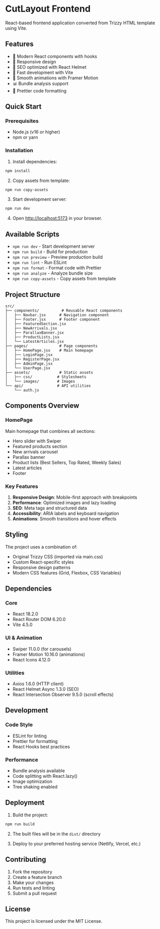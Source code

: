 # CutLayout Frontend

React-based frontend application converted from Trizzy HTML template using Vite.

## Features

- 🎨 Modern React components with hooks
- 📱 Responsive design
- 🎯 SEO optimized with React Helmet
- 🚀 Fast development with Vite
- 🎪 Smooth animations with Framer Motion
- 📊 Bundle analysis support
- 🎨 Prettier code formatting

## Quick Start

### Prerequisites

- Node.js (v16 or higher)
- npm or yarn

### Installation

1. Install dependencies:
```bash
npm install
```

2. Copy assets from template:
```bash
npm run copy-assets
```

3. Start development server:
```bash
npm run dev
```

4. Open [http://localhost:5173](http://localhost:5173) in your browser.

## Available Scripts

- `npm run dev` - Start development server
- `npm run build` - Build for production
- `npm run preview` - Preview production build
- `npm run lint` - Run ESLint
- `npm run format` - Format code with Prettier
- `npm run analyze` - Analyze bundle size
- `npm run copy-assets` - Copy assets from template

## Project Structure

```
src/
├── components/          # Reusable React components
│   ├── Navbar.jsx      # Navigation component
│   ├── Footer.jsx      # Footer component
│   ├── FeaturedSection.jsx
│   ├── NewArrivals.jsx
│   ├── ParallaxBanner.jsx
│   ├── ProductLists.jsx
│   └── LatestArticles.jsx
├── pages/              # Page components
│   ├── HomePage.jsx    # Main homepage
│   ├── LoginPage.jsx
│   ├── RegisterPage.jsx
│   ├── AdminPage.jsx
│   └── UserPage.jsx
├── assets/             # Static assets
│   ├── css/           # Stylesheets
│   └── images/        # Images
└── api/               # API utilities
    └── auth.js
```

## Components Overview

### HomePage
Main homepage that combines all sections:
- Hero slider with Swiper
- Featured products section
- New arrivals carousel
- Parallax banner
- Product lists (Best Sellers, Top Rated, Weekly Sales)
- Latest articles
- Footer

### Key Features

1. **Responsive Design**: Mobile-first approach with breakpoints
2. **Performance**: Optimized images and lazy loading
3. **SEO**: Meta tags and structured data
4. **Accessibility**: ARIA labels and keyboard navigation
5. **Animations**: Smooth transitions and hover effects

## Styling

The project uses a combination of:
- Original Trizzy CSS (imported via main.css)
- Custom React-specific styles
- Responsive design patterns
- Modern CSS features (Grid, Flexbox, CSS Variables)

## Dependencies

### Core
- React 18.2.0
- React Router DOM 6.20.0
- Vite 4.5.0

### UI & Animation
- Swiper 11.0.0 (for carousels)
- Framer Motion 10.16.0 (animations)
- React Icons 4.12.0

### Utilities
- Axios 1.6.0 (HTTP client)
- React Helmet Async 1.3.0 (SEO)
- React Intersection Observer 9.5.0 (scroll effects)

## Development

### Code Style
- ESLint for linting
- Prettier for formatting
- React Hooks best practices

### Performance
- Bundle analysis available
- Code splitting with React.lazy()
- Image optimization
- Tree shaking enabled

## Deployment

1. Build the project:
```bash
npm run build
```

2. The built files will be in the `dist/` directory

3. Deploy to your preferred hosting service (Netlify, Vercel, etc.)

## Contributing

1. Fork the repository
2. Create a feature branch
3. Make your changes
4. Run tests and linting
5. Submit a pull request

## License

This project is licensed under the MIT License. 